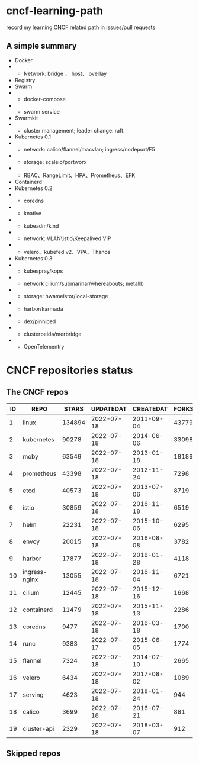# cncf-learning-path
record my learning CNCF related path in issues/pull requests

## A simple summary
- Docker
- - Network: bridge 、 host、 overlay
- Registry
- Swarm
- - docker-compose
- - swarm service
- Swarmkit
- - cluster management; leader change: raft.
- Kubernetes 0.1
- - network: calico/flannel/macvlan; ingress/nodeport/F5
- - storage: scaleio/portworx
- - RBAC、RangeLimit、HPA、Prometheus、EFK
- Containerd
- Kubernetes 0.2
- - coredns
- - knative
- - kubeadm/kind
- - network: VLAN\istio\Keepalived VIP
- - velero、kubefed v2、VPA、Thanos
- Kubernetes 0.3
- - kubespray/kops
- - network cilium/submarinar/whereabouts; metallb
- - storage: hwameistor/local-storage
- - harbor/karmada
- - dex/pinniped
- - clusterpeida/merbridge
- - OpenTelementry

# CNCF repositories status
<!--START_SECTION:github_repos-->
## The CNCF repos
| ID |     REPO      | STARS  | UPDATEDAT  | CREATEDAT  | FORKSCOUNT |
|----|---------------|--------|------------|------------|------------|
|  1 | linux         | 134894 | 2022-07-18 | 2011-09-04 |      43779 |
|  2 | kubernetes    |  90278 | 2022-07-18 | 2014-06-06 |      33098 |
|  3 | moby          |  63549 | 2022-07-18 | 2013-01-18 |      18189 |
|  4 | prometheus    |  43398 | 2022-07-18 | 2012-11-24 |       7298 |
|  5 | etcd          |  40573 | 2022-07-18 | 2013-07-06 |       8719 |
|  6 | istio         |  30859 | 2022-07-18 | 2016-11-18 |       6519 |
|  7 | helm          |  22231 | 2022-07-18 | 2015-10-06 |       6295 |
|  8 | envoy         |  20015 | 2022-07-18 | 2016-08-08 |       3782 |
|  9 | harbor        |  17877 | 2022-07-18 | 2016-01-28 |       4118 |
| 10 | ingress-nginx |  13055 | 2022-07-18 | 2016-11-04 |       6721 |
| 11 | cilium        |  12445 | 2022-07-18 | 2015-12-16 |       1668 |
| 12 | containerd    |  11479 | 2022-07-18 | 2015-11-13 |       2286 |
| 13 | coredns       |   9477 | 2022-07-18 | 2016-03-18 |       1700 |
| 14 | runc          |   9383 | 2022-07-17 | 2015-06-05 |       1774 |
| 15 | flannel       |   7324 | 2022-07-18 | 2014-07-10 |       2665 |
| 16 | velero        |   6434 | 2022-07-18 | 2017-08-02 |       1089 |
| 17 | serving       |   4623 | 2022-07-18 | 2018-01-24 |        944 |
| 18 | calico        |   3699 | 2022-07-18 | 2016-07-21 |        881 |
| 19 | cluster-api   |   2329 | 2022-07-18 | 2018-03-07 |        912 |



## Skipped repos
<!--END_SECTION:github_repos-->
